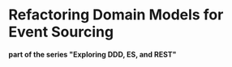 # Refactoring Domain Models for Event Sourcing

__part of the series "Exploring DDD, ES, and REST"__


